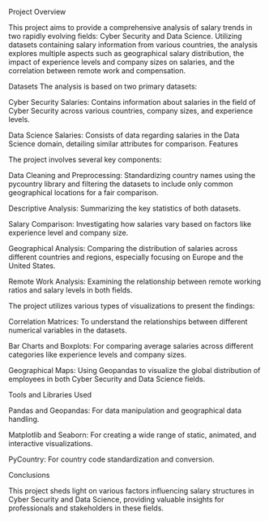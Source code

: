 Project Overview

This project aims to provide a comprehensive analysis of salary trends in two rapidly evolving fields: Cyber Security and Data Science. Utilizing datasets containing salary information from various countries, the analysis explores multiple aspects such as geographical salary distribution, the impact of experience levels and company sizes on salaries, and the correlation between remote work and compensation.

Datasets
The analysis is based on two primary datasets:

Cyber Security Salaries: Contains information about salaries in the field of Cyber Security across various countries, company sizes, and experience levels.

Data Science Salaries: Consists of data regarding salaries in the Data Science domain, detailing similar attributes for comparison.
Features

The project involves several key components:

Data Cleaning and Preprocessing: Standardizing country names using the pycountry library and filtering the datasets to include only common geographical locations for a fair comparison.

Descriptive Analysis: Summarizing the key statistics of both datasets.

Salary Comparison: Investigating how salaries vary based on factors like experience level and company size.

Geographical Analysis: Comparing the distribution of salaries across different countries and regions, especially focusing on Europe and the United States.

Remote Work Analysis: Examining the relationship between remote working ratios and salary levels in both fields.


The project utilizes various types of visualizations to present the findings:

Correlation Matrices: To understand the relationships between different numerical variables in the datasets.

Bar Charts and Boxplots: For comparing average salaries across different categories like experience levels and company sizes.

Geographical Maps: Using Geopandas to visualize the global distribution of employees in both Cyber Security and Data Science fields.

Tools and Libraries Used

Pandas and Geopandas: For data manipulation and geographical data handling.

Matplotlib and Seaborn: For creating a wide range of static, animated, and interactive visualizations.

PyCountry: For country code standardization and conversion.

Conclusions

This project sheds light on various factors influencing salary structures in Cyber Security and Data Science, providing valuable insights for professionals and stakeholders in these fields.
